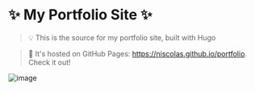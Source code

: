 # ✨ My Portfolio Site ✨

> 💡 This is the source for my portfolio site, built with Hugo

> 🔗 It's hosted on GitHub Pages: https://niscolas.github.io/portfolio. Check it out!

![image](https://github.com/user-attachments/assets/e1f2fd9e-2e84-473f-a170-f0bf53610ddd)
